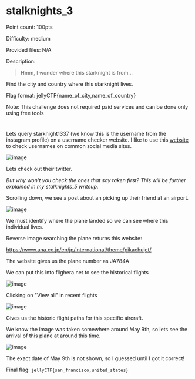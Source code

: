 # stalknights_3 
Point count: 100pts

Difficulty: medium

Provided files: N/A

Description: 

> Hmm, I wonder where this starknight is from...

Find the city and country where this starknight lives.

Flag format: jellyCTF{name_of_city,name_of_country}

Note: This challenge does not required paid services and can be done only using free tools
# 

Lets query starknight1337 (we know this is the username from the instagram profile) on a username checker website. I like to use this [website](https://instantusername.com/) to check usernames on common social media sites. 

![image](https://github.com/sa1181405/pbchocolate-private-writeups/assets/170969470/e23755b5-c104-4873-b472-79e842603788)

Lets check out their twitter.

*But why won't you check the ones that say taken first? This will be further explained in my stalknights_5 writeup.*


Scrolling down, we see a post about an picking up their friend at an airport.

![image](https://github.com/sa1181405/pbchocolate-private-writeups/assets/170969470/836d92d7-3f7c-4023-b203-1f1836af0e92)

We must identify where the plane landed so we can see where this individual lives.

Reverse image searching the plane returns this website:

https://www.ana.co.jp/en/jp/international/theme/pikachujet/

The website gives us the plane number as JA784A

We can put this into flighera.net to see the historical flights

![image](https://github.com/sa1181405/pbchocolate-private-writeups/assets/170969470/9dd88787-59c7-401e-b8a3-3c9cde362385)


Clicking on "View all" in recent flights

![image](https://github.com/sa1181405/pbchocolate-private-writeups/assets/170969470/e3775445-0ae1-4fb1-8a7f-93f82fa93929)

Gives us the historic flight paths for this specific aircraft.

We know the image was taken somewhere around May 9th, so lets see the arrival of this plane at around this time.

![image](https://github.com/sa1181405/pbchocolate-private-writeups/assets/170969470/1e1f195e-738e-4ebd-bb05-cc1e7958c081)

The exact date of May 9th is not shown, so I guessed until I got it correct!

Final flag: `jellyCTF{san_francisco,united_states}`




